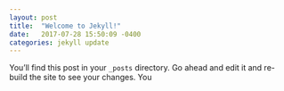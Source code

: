 ```yaml
---
layout: post
title:  "Welcome to Jekyll!"
date:   2017-07-28 15:50:09 -0400
categories: jekyll update
---
```

You’ll find this post in your `_posts` directory. Go ahead and edit it and re-build the site to see your changes. You 
